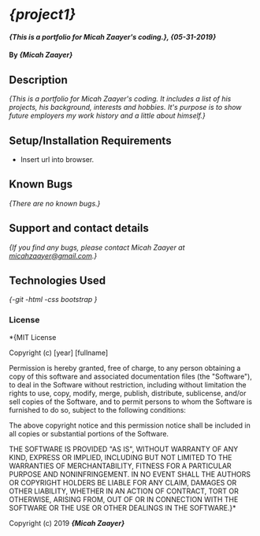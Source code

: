 # _{project1}_

#### _{This is a portfolio for Micah Zaayer's coding.}, {05-31-2019}_

#### By _**{Micah Zaayer}**_

## Description

_{This is a portfolio for Micah Zaayer's coding. It includes a list of his projects, his background, interests and hobbies. It's purpose is to show future employers my work history and a little about himself.}_

## Setup/Installation Requirements

* Insert url into browser.


## Known Bugs

_{There are no known bugs.}_

## Support and contact details

_{If you find any bugs, please contact Micah Zaayer at micahzaayer@gmail.com.}_

## Technologies Used

_{-git
  -html
  -css
  bootstrap
  }_

### License

*{MIT License

Copyright (c) [year] [fullname]

Permission is hereby granted, free of charge, to any person obtaining a copy
of this software and associated documentation files (the "Software"), to deal
in the Software without restriction, including without limitation the rights
to use, copy, modify, merge, publish, distribute, sublicense, and/or sell
copies of the Software, and to permit persons to whom the Software is
furnished to do so, subject to the following conditions:

The above copyright notice and this permission notice shall be included in all
copies or substantial portions of the Software.

THE SOFTWARE IS PROVIDED "AS IS", WITHOUT WARRANTY OF ANY KIND, EXPRESS OR
IMPLIED, INCLUDING BUT NOT LIMITED TO THE WARRANTIES OF MERCHANTABILITY,
FITNESS FOR A PARTICULAR PURPOSE AND NONINFRINGEMENT. IN NO EVENT SHALL THE
AUTHORS OR COPYRIGHT HOLDERS BE LIABLE FOR ANY CLAIM, DAMAGES OR OTHER
LIABILITY, WHETHER IN AN ACTION OF CONTRACT, TORT OR OTHERWISE, ARISING FROM,
OUT OF OR IN CONNECTION WITH THE SOFTWARE OR THE USE OR OTHER DEALINGS IN THE
SOFTWARE.}*

Copyright (c) 2019 **_{Micah Zaayer}_**
